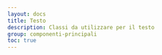 ```yaml
---
layout: docs
title: Testo
description: Classi da utilizzare per il testo
group: componenti-principali
toc: true
---
```

